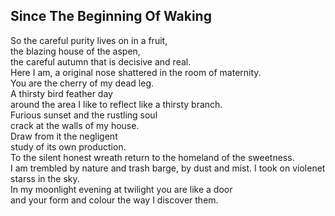 Since The Beginning Of Waking
-----------------------------
So the careful purity lives on in a fruit,  
the blazing house of the aspen,  
the careful autumn that is decisive and real.  
Here I am, a original nose shattered in the room of maternity.  
You are the cherry of my dead leg.  
A thirsty bird feather day  
around the area I like to reflect like a thirsty branch.  
Furious sunset and the rustling soul  
crack at the walls of my house.  
Draw from it the negligent  
study of its own production.  
To the silent honest wreath return to the homeland of the sweetness.  
I am trembled by nature and trash barge, by dust and mist. I took on violenet starss in the sky.  
In my moonlight evening at twilight you are like a door  
and your form and colour the way I discover them.  
